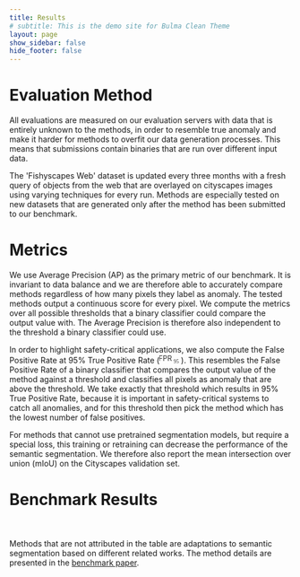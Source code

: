 ```yaml
---
title: Results
# subtitle: This is the demo site for Bulma Clean Theme
layout: page
show_sidebar: false
hide_footer: false
---
```


<script type="text/javascript" src="https://unpkg.com/tabulator-tables@4.2.7/dist/js/tabulator.min.js"></script>

# Evaluation Method

All evaluations are measured on our evaluation servers with data that is entirely unknown to the methods, in order to resemble true anomaly and make it harder for methods to overfit our data generation processes. This means that submissions contain binaries that are run over different input data.

The 'Fishyscapes Web' dataset is updated every three months with a fresh query of objects from the web that are overlayed on cityscapes images using varying techniques for every run. Methods are especially tested on new datasets that are generated only after the method has been submitted to our benchmark.

# Metrics

We use Average Precision (AP) as the primary metric of our benchmark. It is invariant to data balance and we are therefore able to accurately compare methods regardless of how many pixels they label as anomaly.
The tested methods output a continuous score for every pixel. We compute the metrics over all possible thresholds that a binary classifier could compare the output value with. The Average Precision is therefore also independent to the threshold a binary classifier could use.

In order to highlight safety-critical applications, we also compute the False Positive Rate at 95% True Positive Rate (<svg height="1rem" viewBox="0 0 120 50" version="1.1"><text style="font-size:40px;line-height:125%;letter-spacing:0px;fill:#363636;fill-opacity:1;" x="-4.5" y="38">FPR</text><text style="font-size:30px;line-height:125%;font-family:Montserrat;letter-spacing:0px;fill:#363636;fill-opacity:1;" x="78.6" y="50.5">95</text></svg>). This resembles the False Positive Rate of a binary classifier that compares the output value of the method against a threshold and classifies all pixels as anomaly that are above the threshold. We take exactly that threshold which results in 95% True Positive Rate, because it is important in safety-critical systems to catch all anomalies, and for this threshold then pick the method which has the lowest number of false positives.

For methods that cannot use pretrained segmentation models, but require a special loss, this training or retraining can decrease the performance of the semantic segmentation. We therefore also report the mean intersection over union (mIoU) on the Cityscapes validation set.

# Benchmark Results

<div id="results-table" class="is-size-7"></div>

<script>

var fpr95 = '<svg height="0.9rem" viewBox="0 0 120 50" version="1.1"><text style="font-weight:bold;font-size:40px;line-height:125%;letter-spacing:0px;fill:#363636;fill-opacity:1;" x="-4.5" y="38">FPR</text><text style="font-weight:bold;font-size:30px;line-height:125%;font-family:Montserrat;letter-spacing:0px;fill:#363636;fill-opacity:1;" x="78.6" y="50.5">95</text></svg>';
var black_cross = '<svg enable-background="new 0 0 24 24" height="14" width="14" viewBox="0 0 24 24" xml:space="preserve"><path fill="#222222" d="M22.245,4.015c0.313,0.313,0.313,0.826,0,1.139l-6.276,6.27c-0.313,0.312-0.313,0.826,0,1.14l6.273,6.272  c0.313,0.313,0.313,0.826,0,1.14l-2.285,2.277c-0.314,0.312-0.828,0.312-1.142,0l-6.271-6.271c-0.313-0.313-0.828-0.313-1.141,0  l-6.276,6.267c-0.313,0.313-0.828,0.313-1.141,0l-2.282-2.28c-0.313-0.313-0.313-0.826,0-1.14l6.278-6.269  c0.313-0.312,0.313-0.826,0-1.14L1.709,5.147c-0.314-0.313-0.314-0.827,0-1.14l2.284-2.278C4.308,1.417,4.821,1.417,5.135,1.73  L11.405,8c0.314,0.314,0.828,0.314,1.141,0.001l6.276-6.267c0.312-0.312,0.826-0.312,1.141,0L22.245,4.015z"></path></svg>';
var black_tick = '<svg enable-background="new 0 0 24 24" height="14" width="14" viewBox="0 0 24 24" xml:space="preserve"><path fill="#222222" clip-rule="evenodd" d="M21.652,3.211c-0.293-0.295-0.77-0.295-1.061,0L9.41,14.34  c-0.293,0.297-0.771,0.297-1.062,0L3.449,9.351C3.304,9.203,3.114,9.13,2.923,9.129C2.73,9.128,2.534,9.201,2.387,9.351  l-2.165,1.946C0.078,11.445,0,11.63,0,11.823c0,0.194,0.078,0.397,0.223,0.544l4.94,5.184c0.292,0.296,0.771,0.776,1.062,1.07  l2.124,2.141c0.292,0.293,0.769,0.293,1.062,0l14.366-14.34c0.293-0.294,0.293-0.777,0-1.071L21.652,3.211z" fill-rule="evenodd"></path></svg>';

 //create Tabulator on DOM element with id "example-table"
var table = new Tabulator("#results-table", {
 	//height:205, // set height of table (in CSS or here), this enables the Virtual DOM and improves render speed dramatically (can be any valid css height value)
 	//layout:"fitColumns", //fit columns to width of table (optional)
  groupBy:"method",
 	columns:[ //Define Table Columns
	 	//{title:"Method", field:"method", width:150},
    {title:"Score", field:"score", width:150, headerSort:false},
    {title: 'Method Requirements',
     columns:[
       {title:'retraining',
        field:"requires_retraining",
        align:"center",
        formatter: 'lookup',
        formatterParams: {'FALSE': black_cross, 'TRUE': black_tick},
        headerSort:false},
       {title:'OoD Data',
        field:"requires_ood_data",
        align:"center",
        formatter: 'lookup',
        formatterParams: {'FALSE': black_cross, 'TRUE': black_tick},
        headerSort:false}]},
    {title: 'Cityscapes',
     columns:[
       {title:'mIoU&nbsp;&nbsp;&nbsp;&nbsp;',
        field:"cityscapes_miou",
        align:"right",
        sorter:"number",
        sorterParams:{alignEmptyValues: 'bottom'},
        headerSortStartingDir:"desc"}]},
	 	{//column group
        title:"FS Static",
        columns:[
        {title:"AP",
         field:"static_average_precision",
         align:"right",
         sorter:"number",
         sorterParams:{alignEmptyValues: 'bottom'},
         headerSortStartingDir:"desc"},
        {title:fpr95,
         field:"static_FPR@95%TPR",
         align:"right",
         sorter:"number",
         sorterParams:{alignEmptyValues: 'bottom'},
         headerSortStartingDir:"asc"},
        ],
    },
    {//column group
        title:"FS Web March 2019",
        columns:[
        {title:"AP",
         field:"webmar19_average_precision",
         align:"right",
         sorter:"number",
         sorterParams:{alignEmptyValues: 'bottom'},
         headerSortStartingDir:"desc"},
        {title:fpr95,
         field:"webmar19_FPR@95%TPR",
         align:"right",
         sorter:"number",
         sorterParams:{alignEmptyValues: 'bottom'},
         headerSortStartingDir:"asc"},
        ],
    },
    {//column group
        title:"FS Web June 2019",
        columns:[
        {title:"AP",
         field: "webjun19_AP",
         align:"right",
         sorter:"number",
         sorterParams:{alignEmptyValues: 'bottom'},
         headerSortStartingDir:"desc"},
        {title:fpr95,
         field:"webjun19_FPR@95%TPR",
         align:"right",
         sorter:"number",
         sorterParams:{alignEmptyValues: 'bottom'},
         headerSortStartingDir:"asc"},
        ],
    },
 	],
  initialSort:[{column:"static_average_precision", dir:"desc"}],
  groupToggleElement:false, //no toggeling
  groupHeader:function(value, count, data, group){
    //value - the value all members of this group share
    //count - the number of rows in this group
    //data - an array of all the row data objects in this group
    //group - the group component for the group
    var return_str = '<span class="method">' + value + '</span>';
    var found_paper = false;
    data.forEach(function(item) {
      console.log()
      if (!found_paper && item.paper != 'x') {
        if (item.paper_link)
          return_str = return_str + '<a class="method method-paper" href="' + item.paper_link + '" target="_blank">' + item.paper + '</a>';
        else
          return_str = return_str + '</span><span class="method method-paper">' + item.paper + '</span>';
        found_paper = true;
      }
    });
    console.log(return_str);
    return return_str;
  },
});

console.log('start fetching');
fetch('https://spreadsheets.google.com/feeds/cells/1fJy2tsru1Sza37IZGk3PqTGbpA_kTsE_QK5Ld2v65bc/1/public/full?alt=json').then(function(response) {
  console.log('stop fetching');
  response.json().then(function(data) {
    console.log('json ready');
    // read in lists of rows
    var rows = [];
    var rowData = [];
    for(var r=0; r<data.feed.entry.length; r++) {
      var cell = data.feed.entry[r]["gs$cell"];
      var val = cell["$t"];
      if (val.endsWith('%')) val = parseFloat(val.slice(0, -1));
      if (cell.col == 1) {
        if (cell.row != 1) rows.push(rowData);
        rowData = [];
      }
      rowData.push(val);
    }
    rows.push(rowData);
    console.log('found all rows');
    // map to lists of dictionaries
    var tabledata = [];
    for(var r=1; r<rows.length; r++) {
      var row = {};
      rows[0].forEach(function(key, i) {
        row[key] = rows[r][i];
      });
      tabledata.push(row);
    }
    console.log(tabledata);
    table.setData(tabledata);
  });
});
</script>
<br><br>
Methods that are not attributed in the table are adaptations to semantic segmentation based on different related works. The method details are presented in the [benchmark paper](https://arxiv.org/abs/1904.03215).
